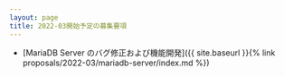 ```yaml
---
layout: page
title: 2022-03開始予定の募集要項
---
```


  * [MariaDB Server のバグ修正および機能開発]({{ site.baseurl }}{% link proposals/2022-03/mariadb-server/index.md %})
